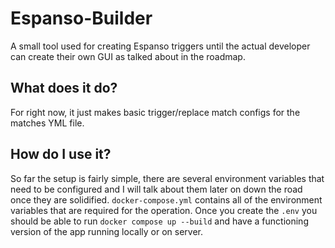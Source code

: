 # Espanso-Builder

A small tool used for creating Espanso triggers until the actual developer can create their own GUI as talked about in the roadmap.

## What does it do?

For right now, it just makes basic trigger/replace match configs for the matches YML file.

## How do I use it?

So far the setup is fairly simple, there are several environment variables that need to be configured and I will talk about them later on down the road once they are solidified. `docker-compose.yml` contains all of the environment variables that are required for the operation.  Once you create the `.env` you should be able to run `docker compose up --build` and have a functioning version of the app running locally or on server.